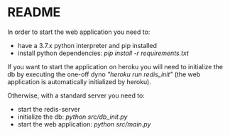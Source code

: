 README
======
In order to start the web application you need to:

 - have a 3.7.x python interpreter and pip installed
 - install python dependencies: *pip install -r requirements.txt*

If you want to start the application on heroku you will need to initialize the db by executing the one-off dyno *"heroku run redis_init"* (the web application is automatically initialized by heroku).

Otherwise, with a standard server you need to:

 - start the redis-server
 - initialize the db: *python src/db_init.py*
 - start the web application: *python src/main.py*